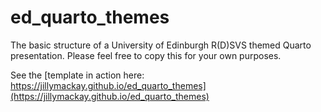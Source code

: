 # ed_quarto_themes
The basic structure of a University of Edinburgh R(D)SVS themed Quarto presentation. Please feel free to copy this for your own purposes. 

See the [template in action here: https://jillymackay.github.io/ed_quarto_themes](https://jillymackay.github.io/ed_quarto_themes)
